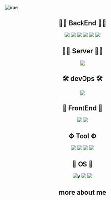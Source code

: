 ![irae](https://user-images.githubusercontent.com/76719977/201896145-b6816efd-9ff7-495f-a42c-9bc77e8b0abf.png)

<h2 align="center">
    🙋‍♂️ BackEnd 🙋‍♂️
</h2>

<p align="center">
<img src="https://img.shields.io/badge/Java-White?style=flat&logo=Java&logoColor=gray"/>
<img src="https://img.shields.io/badge/Spring-White?style=flat&logo=Spring&logoColor=gray"/>
<img src="https://img.shields.io/badge/SpringBoot-White?style=flat&logo=SpringBoot&logoColor=gray"/>
<img src="https://img.shields.io/badge/SpringSecurity-White?style=flat&logo=SpringSecurity&logoColor=gray"/>
<img src="https://img.shields.io/badge/Hibernate-White?style=flat&logo=Hibernate&logoColor=gray"/>
<img src="https://img.shields.io/badge/myBatis-White?style=flat&logo=myBatis&logoColor=gray"/>
</p>

<h2 align="center">
    👨‍💻 Server 👨‍💻
</h2>

<p align="center">
<img src="https://img.shields.io/badge/MariaDB-white?style=flat&logo=MariaDB&logoColor=gray"/>
</p>

<h2 align="center">
    🛠️ devOps 🛠️
</h2>

<p align="center">
<img src="https://img.shields.io/badge/AmazonAWS-white?style=flat&logo=AmazonAWS&logoColor=gray"/>
<p>    

<h2 align="center">
    💄 FrontEnd 💄
</h2>

<p align="center">
<img src="https://img.shields.io/badge/JavaScript-White?style=flat&logo=JavaScript&logoColor=gray"/>
<img src="https://img.shields.io/badge/React-White?style=flat&logo=React&logoColor=gray"/>
</p>

<h2 align="center">
    ⚙️ Tool ⚙️
</h2>

<p align="center">
<img src="https://img.shields.io/badge/IntelliJIDEA-White?style=flat&logo=IntelliJIDEA&logoColor=gray"/>
<img src="https://img.shields.io/badge/VisualStudioCode-White?style=flat&logo=VisualStudioCode&logoColor=gray"/>
<img src="https://img.shields.io/badge/Git-White?style=flat&logo=Git&logoColor=gray"/>
<img src="https://img.shields.io/badge/GitHub-White?style=flat&logo=GitHub&logoColor=gray"/>
</p>

<h2 align="center">
    📂 OS 📂
</h2>

<p align="center">
<img src="https://img.shields.io/badge/Ubuntu-White?style=flat&logo=Ubuntu&logoColor=gray"/>💕
<img src="https://img.shields.io/badge/Windows11-White?style=flat&logo=Windows11&logoColor=gray"/>
<img src="https://img.shields.io/badge/macOS-White?style=flat&logo=Apple&logoColor=gray"/>
</p>

<h2 align="center">
    more about me 
</h2>
